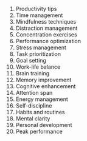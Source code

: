 1. Productivity tips
2. Time management
3. Mindfulness techniques
4. Distraction management
5. Concentration exercises
6. Performance optimization
7. Stress management
8. Task prioritization
9. Goal setting
10. Work-life balance
11. Brain training
12. Memory improvement
13. Cognitive enhancement
14. Attention span
15. Energy management
16. Self-discipline
17. Habits and routines
18. Mental clarity
19. Personal development
20. Peak performance
